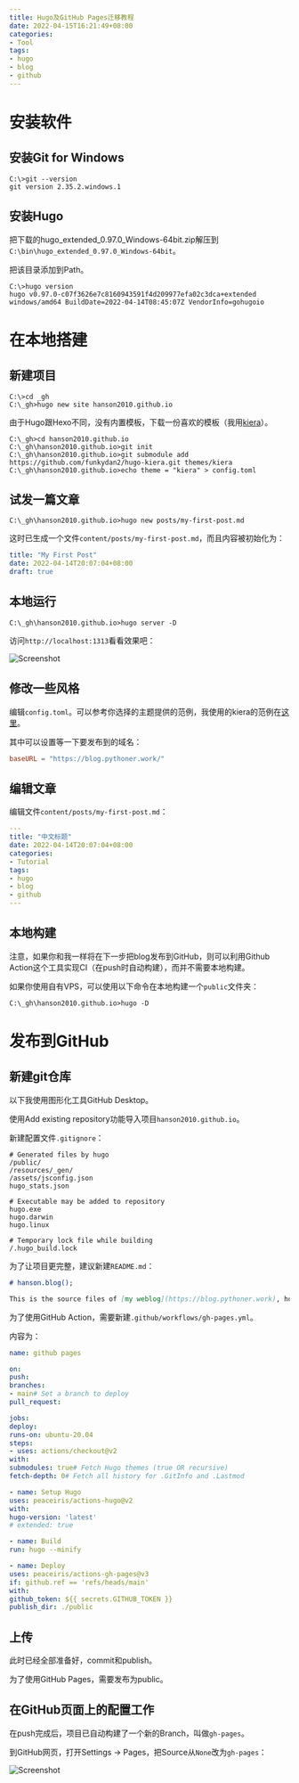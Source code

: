 ```yaml
---
title: Hugo及GitHub Pages迁移教程
date: 2022-04-15T16:21:49+08:00
categories:
- Tool
tags:
- hugo
- blog
- github
---
```


# 安装软件
## 安装Git for Windows
```shell
C:\>git --version
git version 2.35.2.windows.1
```
<!-- more -->
## 安装Hugo
把下载的hugo_extended_0.97.0_Windows-64bit.zip解压到`C:\bin\hugo_extended_0.97.0_Windows-64bit`。

把该目录添加到Path。
```shell
C:\>hugo version
hugo v0.97.0-c07f3626e7c8160943591f4d209977efa02c3dca+extended windows/amd64 BuildDate=2022-04-14T08:45:07Z VendorInfo=gohugoio
```

# 在本地搭建
## 新建项目
```shell
C:\>cd _gh
C:\_gh>hugo new site hanson2010.github.io
```

由于Hugo跟Hexo不同，没有内置模板，下载一份喜欢的模板（我用[kiera](https://themes.gohugo.io/themes/hugo-kiera/)）。
```shell
C:\_gh>cd hanson2010.github.io
C:\_gh\hanson2010.github.io>git init
C:\_gh\hanson2010.github.io>git submodule add https://github.com/funkydan2/hugo-kiera.git themes/kiera
C:\_gh\hanson2010.github.io>echo theme = "kiera" > config.toml
```

## 试发一篇文章
```shell
C:\_gh\hanson2010.github.io>hugo new posts/my-first-post.md
```

这时已生成一个文件`content/posts/my-first-post.md`，而且内容被初始化为：
```yaml
title: "My First Post"
date: 2022-04-14T20:07:04+08:00
draft: true
```

## 本地运行
```shell
C:\_gh\hanson2010.github.io>hugo server -D
```

访问`http://localhost:1313`看看效果吧：

![Screenshot](localhost-1313-top.png)

## 修改一些风格
编辑`config.toml`。可以参考你选择的主题提供的范例，我使用的kiera的范例在[这里](https://github.com/funkydan2/hugo-kiera/blob/master/exampleSite/config.toml)。

其中可以设置等一下要发布到的域名：
```toml
baseURL = "https://blog.pythoner.work/"
```

## 编辑文章
编辑文件`content/posts/my-first-post.md`：
```yaml
---
title: "中文标题"
date: 2022-04-14T20:07:04+08:00
categories:
- Tutorial
tags:
- hugo
- blog
- github
---
```

## 本地构建
注意，如果你和我一样将在下一步把blog发布到GitHub，则可以利用Github Action这个工具实现CI（在push时自动构建），而并不需要本地构建。

如果你使用自有VPS，可以使用以下命令在本地构建一个`public`文件夹：
```shell
C:\_gh\hanson2010.github.io>hugo -D
```

# 发布到GitHub
## 新建git仓库
以下我使用图形化工具GitHub Desktop。

使用Add existing repository功能导入项目`hanson2010.github.io`。

新建配置文件`.gitignore`：
```plaintext
# Generated files by hugo
/public/
/resources/_gen/
/assets/jsconfig.json
hugo_stats.json

# Executable may be added to repository
hugo.exe
hugo.darwin
hugo.linux

# Temporary lock file while building
/.hugo_build.lock
```

为了让项目更完整，建议新建`README.md`：
```markdown
# hanson.blog();

This is the source files of [my weblog](https://blog.pythoner.work), hosted and built at GitHub Pages.
```

为了使用GitHub Action，需要新建`.github/workflows/gh-pages.yml`。

内容为：
```yaml
name: github pages

on:
push:
branches:
- main# Set a branch to deploy
pull_request:

jobs:
deploy:
runs-on: ubuntu-20.04
steps:
- uses: actions/checkout@v2
with:
submodules: true# Fetch Hugo themes (true OR recursive)
fetch-depth: 0# Fetch all history for .GitInfo and .Lastmod

- name: Setup Hugo
uses: peaceiris/actions-hugo@v2
with:
hugo-version: 'latest'
# extended: true

- name: Build
run: hugo --minify

- name: Deploy
uses: peaceiris/actions-gh-pages@v3
if: github.ref == 'refs/heads/main'
with:
github_token: ${{ secrets.GITHUB_TOKEN }}
publish_dir: ./public
```

## 上传
此时已经全部准备好，commit和publish。

为了使用GitHub Pages，需要发布为public。

## 在GitHub页面上的配置工作
在push完成后，项目已自动构建了一个新的Branch，叫做`gh-pages`。

到GitHub网页，打开Settings -> Pages，把Source从`None`改为`gh-pages`：

![Screenshot](Pages.png)
